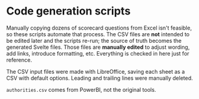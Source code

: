 # Code generation scripts

Manually copying dozens of scorecard questions from Excel isn't feasible, so these scripts automate that process. The CSV files are **not** intended to be edited later and the scripts re-run; the source of truth becomes the generated Svelte files. Those files are **manually edited** to adjust wording, add links, introduce formatting, etc. Everything is checked in here just for reference.

The CSV input files were made with LibreOffice, saving each sheet as a CSV with default options. Leading and trailing lines were manually deleted.

`authorities.csv` comes from PowerBI, not the original tools.
